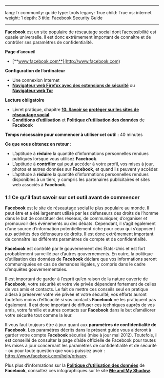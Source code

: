 

---

lang: fr
community: guide
type: tools
legacy: True
child: True
os: internet
weight: 1
depth: 3
title: Facebook Security Guide

---

**Facebook** est un site populaire de réseautage social dont l’accessibilité est quasie universelle. Il est donc extrêmement important de connaître et de contrôler ses paramètres de confidentialité.

**Page d’accueil**

* [**www.facebook.com**](http://www.facebook.com)

**Configuration de l’ordinateur**
		
- Une connexion Internet
- [**Navigateur web Firefox avec des extensions de sécurité**](/en/firefox_main) ou [**Navigateur web Tor**](/en/tor_main)

**Lecture obligatoire**

- Livret pratique, chapitre [**10. Savoir se protéger sur les sites de réseautage social**](/fr/chapter-9) 
- [**Conditions d’utilisation**](https://www.facebook.com/legal/terms) et [**Politique d’utilisation des données**](https://www.facebook.com/about/privacy/) de **Facebook**

**Temps nécessaire pour commencer à utiliser cet outil** : 40 minutes

**Ce que vous obtenez en retour** :

- L’aptitude à **réduire** la quantité d’informations personnelles rendues publiques lorsque vous utilisez **Facebook**.
- L’aptitude à **contrôler** qui peut accéder à votre profil, vos mises à jour, photos et autres données sur **Facebook**, et quand ils peuvent y accéder.
- L’aptitude à **réduire** la quantité d’informations personnelles rendues disponibles à un tiers, y compris les partenaires publicitaires et sites web associés à **Facebook**.

### 1.1 Ce qu’il faut savoir sur cet outil avant de commencer ###

**Facebook** est le site de réseautage social le plus populaire au monde. Il peut être et a été largement utilisé par les défenseurs des droits de l’homme dans le but de constituer des réseaux, de communiquer, d’organiser et promouvoir des événements ou des débats. Cependant, il s’agit également d’une source d’information potentiellement riche pour ceux qui s’opposent aux activités des défenseurs de droits. Il est donc extrêmement important de connaître les différents paramètres de compte et de confidentialité.

**Facebook** est contrôlé par le gouvernement des États-Unis et est fort probablement surveillé par d’autres gouvernements. En outre, la politique d’utilisation des données de **Facebook** déclare que vos informations seront communiquées en cas de demandes légales, y compris dans le cadre d’enquêtes gouvernementales.

Il est important de garder à l’esprit qu’en raison de la nature ouverte de **Facebook**, votre sécurité et votre vie privée dépendent fortement de celles de vos amis et contacts. Le fait de mettre ces conseils seul en pratique aidera à préserver votre vie privée et votre sécurité, vos efforts auront toutefois moins d’efficacité si vos contacts **Facebook** ne les pratiquent pas également. Il est donc important de diffuser ces techniques auprès de vos amis, votre famille et autres contacts sur **Facebook** dans le but d’améliorer votre sécurité tout comme la leur.

Il vous faut toujours être à jour quant aux **paramètres de confidentialité de Facebook**. Les paramètres décrits dans le présent guide vous aideront à garder votre compte **Facebook** sécurisé (mise à jour mai 2012). Toutefois, il est conseillé de consulter la page d’aide officielle de Facebook pour toutes les mises à jour concernant les paramètres de confidentialité et de sécurité - ou pour toute question que vous puissiez avoir : https://www.facebook.com/help/privacy.

Plus plus d’informations sur la [**Politique d’utilisation des données**](http://www.facebook.com/about/privacy) de **Facebook**, consultez ces infographiques sur le site [**Me and My Shadow**](https://www.myshadow.org/content/facebook-info-we-receive).


